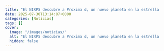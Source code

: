 ```yaml
---
title: "El NIRPS descubre a Proxima d, un nuevo planeta en la estrella más cercana al Sol"
date: 2025-07-30T13:14:07+0000
categories: [Noticias]
tags: []
cover:
  image: "/images/noticias/"
  alt: "El NIRPS descubre a Proxima d, un nuevo planeta en la estrella más cercana al Sol"
  hidden: false
---
```



